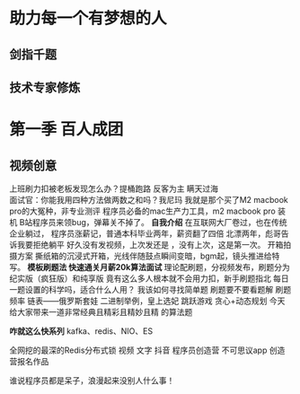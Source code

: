 # 助力每一个有梦想的人

## 剑指千题
## 技术专家修炼



# 第一季 百人成团

## 视频创意

上班刷力扣被老板发现怎么办？提桶跑路  反客为主  瞒天过海  
面试官：你能我用四种方法做两数之和吗？我尼玛
我就是那个买了M2 macbook pro的大冤种，非专业测评
程序员必备的mac生产力工具，m2 macbook pro 装机
B站程序员来领bug，弹幕关不掉了。
**自我介绍**
在互联网大厂卷过，也在传统企业躺过，
程序员涨薪记，普通本科毕业两年，薪资翻了四倍
北漂两年，彪哥告诉我要拒绝躺平
好久没有发视频，上次发还是 ，没有上次，这是第一次。
开箱拍摄方案
撕纸箱的沉浸式开箱，光线伴随鼓点瞬间变暗，bgm起，镜头推进给特写。
**模板刷题法 快速通关月薪20k算法面试**
理论配刷题，分视频发布，刷题分为纪实版（疯狂版）和纯享版
竟有这么多人根本就不会用力扣，新手刷题指北
    每日一题设置的科学吗，适合什么人用？
    我该如何寻找简单题
    刷题要不要看题解
    刷题频率
链表——俄罗斯套娃
二进制举例，皇上选妃
跳跃游戏 贪心+动态规划 今天给大家带来一道非常经典且精彩且精妙且精 的算法题

**咋就这么快系列**
kafka、redis、NIO、ES

全网挖的最深的Redis分布式锁  视频 文字
抖音 程序员创造营
不可思议app  创造营报名作品

谁说程序员都是呆子，浪漫起来没别人什么事！